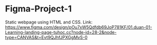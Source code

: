 # Figma-Project-1

Static webpage using HTML and CSS.
Link: https://www.figma.com/design/pOu7xW5Qdfdb69JoP781KF/01.duan-01-Learning-landing-page-tuhoc.cc?node-id=28-2&node-type=CANVAS&t=Evt9QJhfJPXGgMvS-0
